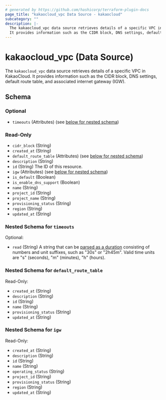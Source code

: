 ```yaml
---
# generated by https://github.com/hashicorp/terraform-plugin-docs
page_title: "kakaocloud_vpc Data Source - kakaocloud"
subcategory: ""
description: |-
  The kakaocloud_vpc data source retrieves details of a specific VPC in KakaoCloud.
  It provides information such as the CIDR block, DNS settings, default route table, and associated internet gateway (IGW).
---
```


# kakaocloud_vpc (Data Source)

The `kakaocloud_vpc` data source retrieves details of a specific VPC in KakaoCloud.
It provides information such as the CIDR block, DNS settings, default route table, and associated internet gateway (IGW).



<!-- schema generated by tfplugindocs -->
## Schema

### Optional

- `timeouts` (Attributes) (see [below for nested schema](#nestedatt--timeouts))

### Read-Only

- `cidr_block` (String)
- `created_at` (String)
- `default_route_table` (Attributes) (see [below for nested schema](#nestedatt--default_route_table))
- `description` (String)
- `id` (String) The ID of this resource.
- `igw` (Attributes) (see [below for nested schema](#nestedatt--igw))
- `is_default` (Boolean)
- `is_enable_dns_support` (Boolean)
- `name` (String)
- `project_id` (String)
- `project_name` (String)
- `provisioning_status` (String)
- `region` (String)
- `updated_at` (String)

<a id="nestedatt--timeouts"></a>
### Nested Schema for `timeouts`

Optional:

- `read` (String) A string that can be [parsed as a duration](https://pkg.go.dev/time#ParseDuration) consisting of numbers and unit suffixes, such as "30s" or "2h45m". Valid time units are "s" (seconds), "m" (minutes), "h" (hours).


<a id="nestedatt--default_route_table"></a>
### Nested Schema for `default_route_table`

Read-Only:

- `created_at` (String)
- `description` (String)
- `id` (String)
- `name` (String)
- `provisioning_status` (String)
- `updated_at` (String)


<a id="nestedatt--igw"></a>
### Nested Schema for `igw`

Read-Only:

- `created_at` (String)
- `description` (String)
- `id` (String)
- `name` (String)
- `operating_status` (String)
- `project_id` (String)
- `provisioning_status` (String)
- `region` (String)
- `updated_at` (String)
